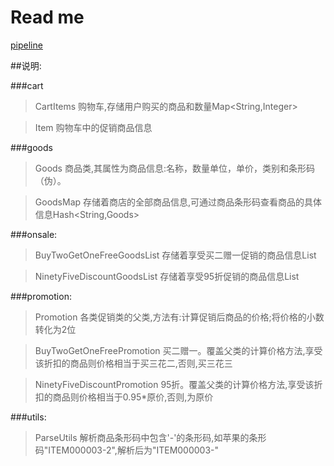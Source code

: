 # Read me

[pipeline](http://52.77.255.254:8080/ "Jenkins Pipeline")

##说明:

###cart
   >CartItems   购物车,存储用户购买的商品和数量Map<String,Integer>

   >Item        购物车中的促销商品信息

###goods
   >Goods      商品类,其属性为商品信息:名称，数量单位，单价，类别和条形码（伪）。

   >GoodsMap   存储着商店的全部商品信息,可通过商品条形码查看商品的具体信息Hash<String,Goods>

###onsale:
   >BuyTwoGetOneFreeGoodsList    存储着享受买二赠一促销的商品信息List<String>

   >NinetyFiveDiscountGoodsList  存储着享受95折促销的商品信息List<String>

###promotion:
   >Promotion                    各类促销类的父类,方法有:计算促销后商品的价格;将价格的小数转化为2位

   >BuyTwoGetOneFreePromotion    买二赠一。覆盖父类的计算价格方法,享受该折扣的商品则价格相当于买三花二,否则,买三花三

   >NinetyFiveDiscountPromotion  95折。覆盖父类的计算价格方法,享受该折扣的商品则价格相当于0.95*原价,否则,为原价

###utils:
   >ParseUtils      解析商品条形码中包含'-'的条形码,如苹果的条形码"ITEM000003-2",解析后为"ITEM000003-"



